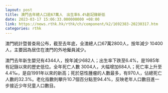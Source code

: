 ```yaml
---
layout: post
title: 澳門去年總人口逾67萬人　出生率6.4%創記錄新低
date: 2023-03-17 15:06:33.000000000 +08:00
link: https://news.rthk.hk/rthk/ch/component/k2/1692383-20230317.htm
categories: rthk
---
```


澳門統計暨普查局公布，截至去年底，全澳總人口67萬2800人，按年減少 10400人，主要因為居住在澳門的外地僱員減少。

澳門去年新生嬰兒有4344人，按年減少682人；出生率下跌至6.4%，是1985年有記錄以來的歷史低位。全年死亡人數 3004人，大幅增加684人；死亡率上升至 4.4‰，是自1991年以來的新高；死於惡性腫瘤的人數最多，有970人，佔總死亡人數的32.3%。老化指數則攀升10.7個百分點至94.4%，反映老年人口數目進一步接近少年兒童人口數目。
